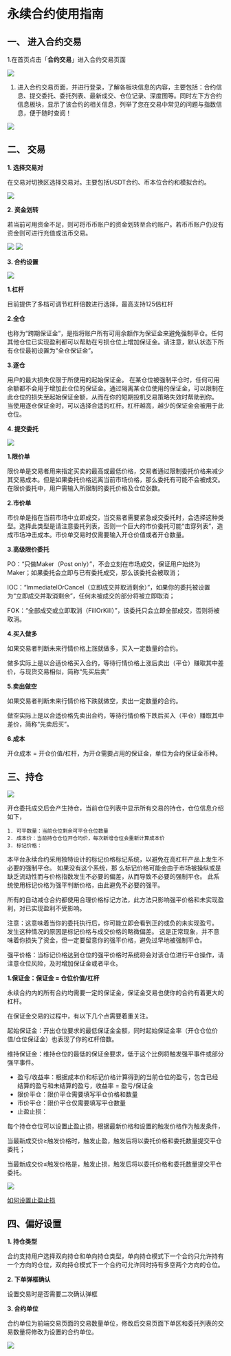 # 永续合约使用指南

## 一、 进入合约交易

1.在首页点击「**合约交易**」进入合约交易页面

![](../images/1.png)

1. 进入合约交易页面，并进行登录，了解各板块信息的内容，主要包括：合约信息、提交委托、委托列表、最新成交、仓位记录、深度图等。同时左下方合约信息板块，显示了该合约的相关信息，列举了您在交易中常见的问题与指数信息，便于随时查阅！

![](../images/2.png)

## 二、 交易

**1. 选择交易对**

在交易对切换区选择交易对。主要包括USDT合约、币本位合约和模拟合约。

![](../images/3.png)

**2. 资金划转**

若当前可用资金不足，则可将币币账户的资金划转至合约账户。若币币账户仍没有资金则可进行充值或法币交易。

![](../images/4.png)
![](../images/4-2.png)

**3. 合约设置**

![](../images/5.png)

__1.杠杆__

目前提供了多档可调节杠杆倍数进行选择，最高支持125倍杠杆

__2.全仓__

也称为“跨期保证金”，是指将账户所有可用余额作为保证金来避免强制平仓。任何其他仓位已实现盈利都可以帮助在亏损仓位上增加保证金。请注意，默认状态下所有仓位最初设置为“全仓保证金”。

__3.逐仓__

用户的最大损失仅限于所使用的起始保证金。 在某仓位被强制平仓时，任何可用余额都不会用于增加此仓位的保证金。通过隔离某仓位使用的保证金，可以限制在此仓位的损失至起始保证金额，从而在你的短期投机交易策略失效时帮助到你。 当使用逐仓保证金时，可以选择合适的杠杆。杠杆越高，越少的保证金会被用于此仓位。

**4. 提交委托**

![](../images/6.png)

**1.限价单**

限价单是交易者用来指定买卖的最高或最低价格，交易者通过限制委托价格来减少其交易成本。但是如果委托价格远离当前市场价格，那么委托有可能不会被成交。在限价委托中，用户需输入所限制的委托价格及仓位张数。

**2.市价单**

市价单是指在当前市场中立即成交，当交易者需要紧急成交委托时，会选择这种类型。选择此类型是请注意委托列表，否则一个巨大的市价委托可能“击穿列表”，造成市场冲击成本。市价单交易时仅需要输入开仓价值或者开仓数量。

**3.高级限价委托**

PO：“只做Maker（Post only）”，不会立刻在市场成交，保证用户始终为Maker；如果委托会立即与已有委托成交，那么该委托会被取消；

IOC：“ImmediatelOrCancel（立即成交并取消剩余）”，如果你的委托被设置为“立即成交并取消剩余”，任何未被成交的部分将被立即取消；

FOK：“全部成交或立即取消（FillOrKill）”，该委托只会立即全部成交，否则将被取消。

**4.买入做多**

如果交易者判断未来行情价格上涨就做多，买入一定数量的合约。

做多实际上是以合适价格买入合约，等待行情价格上涨后卖出（平仓）赚取其中差价，与现货交易相似，简称“先买后卖”

**5.卖出做空**

如果交易者判断未来行情价格下跌就做空，卖出一定数量的合约。

做空实际上是以合适价格先卖出合约，等待行情价格下跌后买入（平仓）赚取其中差价，简称“先卖后买”。

**6.成本**

开仓成本 = 开仓价值/杠杆，为开仓需要占用的保证金，单位为合约保证金币种。

## 三、持仓

![](../images/7.png)

开仓委托成交后会产生持仓，当前仓位列表中显示所有交易的持仓，仓位信息介绍如下，

```
1. 可平数量：当前仓位剩余可平仓仓位数量
2. 成本价：当前持仓仓位开仓均价，每次新增仓位会重新计算成本价
3. 标记价格：
```

本平台永续合约采用独特设计的标记价格标记系统，以避免在高杠杆产品上发生不必要的强制平仓。 如果没有这个系统，那 么标记价格可能会由于市场被操纵或是缺乏流动性而与价格指数发生不必要的偏差，从而导致不必要的强制平仓。 此系统使用标记价格为强平判断价格，由此避免不必要的强平。

所有的自动减仓合约都使用合理价格标记方法，此方法只影响强平价格和未实现盈利，对已实现盈利不受影响。

注意：这意味着当你的委托执行后，你可能立即会看到正的或负的未实现盈亏。 发生这种情况的原因是标记价格与成交价格的略微偏差。 这是正常现象，并不意味着你损失了资金，但一定要留意你的强平价格，避免过早地被强制平仓。


强平价格：当标记价格达到仓位的强平价格时系统将会对该仓位进行平仓操作，请注意仓位风险，及时增加保证金或者平仓。

**1.保证金：保证金 = 仓位价值/杠杆**

永续合约内的所有合约均需要一定的保证金，保证金交易也使你的合约有着更大的杠杆。

在保证金交易的过程中，有以下几个点需要着重关注。

起始保证金：开出仓位要求的最低保证金金额，同时起始保证金率（开仓仓位价值/仓位保证金）也表现了你的杠杆倍数。

维持保证金：维持仓位的最低的保证金要求，低于这个比例将触发强平事件或部分强平事件。

* 盈亏/收益率：根据成本价和标记价格计算得到的当前仓位的盈亏，包含已经结算的盈亏和未结算的盈亏，收益率 = 盈亏/保证金
* 限价平仓：限价平仓需要填写平仓价格和数量
* 市价平仓：限价平仓仅需要填写平仓数量
* 止盈止损：

每个持仓仓位可以设置止盈止损，根据最新价格和设置的触发价格作为触发条件，

当最新成交价≥触发价格时，触发止盈，触发后将以委托价格和委托数量提交平仓委托；

当最新成交价≤触发价格是，触发止损，触发后将以委托价格和委托数量提交平仓委托。

![](../images/8.png)

[如何设置止盈止损](take_profit_stop_loss_tp_sl.md##如何设置止盈止损)


## 四、偏好设置

**1. 持仓类型**

合约支持用户选择双向持仓和单向持仓类型，单向持仓模式下一个合约只允许持有一个方向的仓位，双向持仓模式下一个合约可允许同时持有多空两个方向的仓位。

**2. 下单弹框确认**

设置交易时是否需要二次确认弹框

**3. 合约单位**

合约单位为前端交易页面的交易数量单位，修改后交易页面下单区和委托列表的交易数量将修改为设置的合约单位。

![](../images/9.png)

